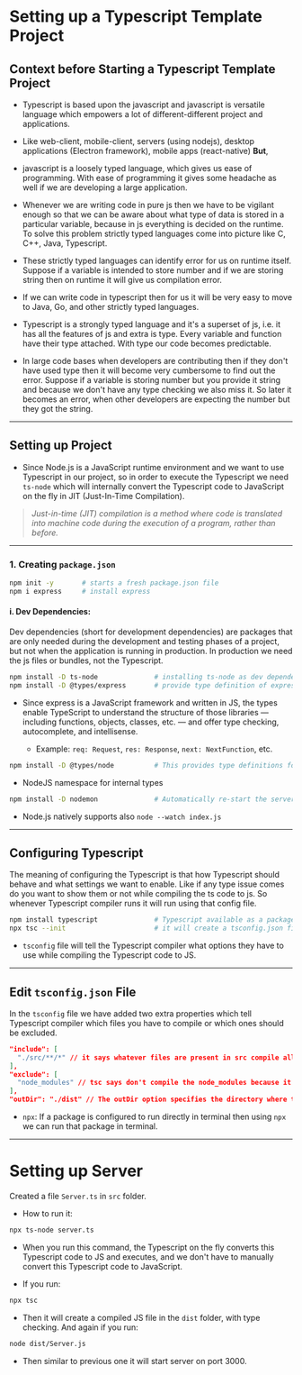 
# Setting up a Typescript Template Project

## Context before Starting a Typescript Template Project

* Typescript is based upon the javascript and javascript is versatile language which empowers a lot of different-different project and applications.

* Like web-client, mobile-client, servers (using nodejs), desktop applications (Electron framework), mobile apps (react-native) **But**,

* javascript is a loosely typed language, which gives us ease of programming. With ease of programming it gives some headache as well if we are developing a large application.

* Whenever we are writing code in pure js then we have to be vigilant enough so that we can be aware about what type of data is stored in a particular variable, because in js everything is decided on the runtime. To solve this problem strictly typed languages come into picture like C, C++, Java, Typescript.

* These strictly typed languages can identify error for us on runtime itself. Suppose if a variable is intended to store number and if we are storing string then on runtime it will give us compilation error.

* If we can write code in typescript then for us it will be very easy to move to Java, Go, and other strictly typed languages.

* Typescript is a strongly typed language and it's a superset of js, i.e. it has all the features of js and extra is type. Every variable and function have their type attached. With type our code becomes predictable.

* In large code bases when developers are contributing then if they don't have used type then it will become very cumbersome to find out the error. Suppose if a variable is storing number but you provide it string and because we don't have any type checking we also miss it. So later it becomes an error, when other developers are expecting the number but they got the string.

---

## Setting up Project

* Since Node.js is a JavaScript runtime environment and we want to use Typescript in our project, so in order to execute the Typescript we need `ts-node` which will internally convert the Typescript code to JavaScript on the fly in JIT (Just-In-Time Compilation).

> *Just-in-time (JIT) compilation is a method where code is translated into machine code during the execution of a program, rather than before.*

---

### 1. Creating `package.json`

```bash
npm init -y       # starts a fresh package.json file
npm i express     # install express
```

#### i. Dev Dependencies:

Dev dependencies (short for development dependencies) are packages that are only needed during the development and testing phases of a project, but not when the application is running in production. In production we need the js files or bundles, not the Typescript.

```bash
npm install -D ts-node              # installing ts-node as dev dependency
npm install -D @types/express       # provide type definition of express framework
```

* Since express is a JavaScript framework and written in JS, the types enable TypeScript to understand the structure of those libraries — including functions, objects, classes, etc. — and offer type checking, autocomplete, and intellisense.

  * Example: `req: Request`, `res: Response`, `next: NextFunction`, etc.

```bash
npm install -D @types/node          # This provides type definitions for Node.js built-in modules like Buffer, Process, setTimeout, clearInterval.
```

* NodeJS namespace for internal types

```bash
npm install -D nodemon              # Automatically re-start the server when file changes in the directory are detected
```

* Node.js natively supports also `node --watch index.js`

---

## Configuring Typescript

The meaning of configuring the Typescript is that how Typescript should behave and what settings we want to enable. Like if any type issue comes do you want to show them or not while compiling the ts code to js. So whenever Typescript compiler runs it will run using that config file.

```bash
npm install typescript              # Typescript available as a package so we can install it easily
npx tsc --init                      # it will create a tsconfig.json file with all the configuration, which we can modify according to our need or specific requirement
```

* `tsconfig` file will tell the Typescript compiler what options they have to use while compiling the Typescript code to JS.

---

## Edit `tsconfig.json` File

In the `tsconfig` file we have added two extra properties which tell Typescript compiler which files you have to compile or which ones should be excluded.

```json
"include": [
  "./src/**/*" // it says whatever files are present in src compile all those files
],
"exclude": [
  "node_modules" // tsc says don't compile the node_modules because it's an external module and doesn't lie in our business logic
],
"outDir": "./dist" // The outDir option specifies the directory where the compiled JavaScript files (and related .js.map and .d.ts files) will be placed
```

* `npx`: If a package is configured to run directly in terminal then using `npx` we can run that package in terminal.

---

# Setting up Server

Created a file `Server.ts` in `src` folder.

* How to run it:

```bash
npx ts-node server.ts
```

* When you run this command, the Typescript on the fly converts this Typescript code to JS and executes, and we don't have to manually convert this Typescript code to JavaScript.

* If you run:

```bash
npx tsc
```

* Then it will create a compiled JS file in the `dist` folder, with type checking. And again if you run:

```bash
node dist/Server.js
```

* Then similar to previous one it will start server on port 3000.

